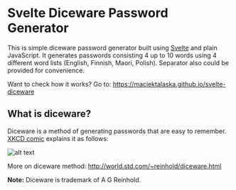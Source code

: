 Svelte Diceware Password Generator
===============

This is simple diceware password generator built using [Svelte](https://svelte.dev) and plain JavaScript. 
It generates passwords consisting 4 up to 10 words using 4 different word lists (English, Finnish, Maori, Polish). Separator also could be provided for convenience.

Want to check how it works? Go to: https://maciektalaska.github.io/svelte-diceware

What is diceware? 
-----------------

Diceware is a method of generating passwords that are easy to remember. [XKCD comic](https://xkcd.com) explains it as follows: 

![alt text](https://imgs.xkcd.com/comics/password_strength.png "xkcd on Diceware")

More on diceware method: http://world.std.com/~reinhold/diceware.html

**Note:** Diceware is trademark of A G Reinhold.
